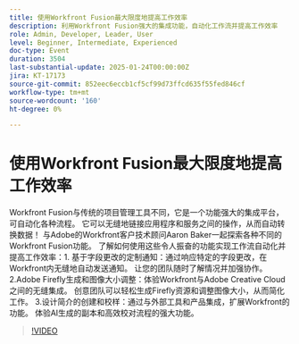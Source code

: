 ```yaml
---
title: 使用Workfront Fusion最大限度地提高工作效率
description: 利用Workfront Fusion强大的集成功能，自动化工作流并提高工作效率
role: Admin, Developer, Leader, User
level: Beginner, Intermediate, Experienced
doc-type: Event
duration: 3504
last-substantial-update: 2025-01-24T00:00:00Z
jira: KT-17173
source-git-commit: 852eec6eccb1cf5cf99d73ffcd635f55fed846cf
workflow-type: tm+mt
source-wordcount: '160'
ht-degree: 0%

---
```



# 使用Workfront Fusion最大限度地提高工作效率

Workfront Fusion与传统的项目管理工具不同，它是一个功能强大的集成平台，可自动化各种流程。 它可以无缝地链接应用程序和服务之间的操作，从而自动转换数据！ 与Adobe的Workfront客户技术顾问Aaron Baker一起探索各种不同的Workfront Fusion功能。 了解如何使用这些令人振奋的功能实现工作流自动化并提高工作效率：1. 基于字段更改的定制通知：通过响应特定的字段更改，在Workfront内无缝地自动发送通知。 让您的团队随时了解情况并加强协作。 2.Adobe Firefly生成和图像大小调整：体验Workfront与Adobe Creative Cloud之间的无缝集成。 创意团队可以轻松生成Firefly资源和调整图像大小，从而简化工作。 3.设计简介的创建和校样：通过与外部工具和产品集成，扩展Workfront的功能。 体验AI生成的副本和高效校对流程的强大功能。

>[!VIDEO](https://video.tv.adobe.com/v/3443029/?learn=on&enablevpops)
